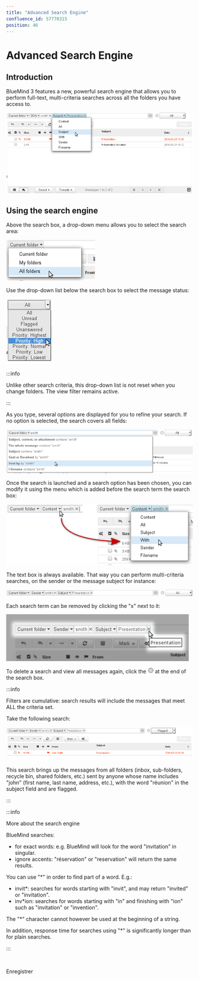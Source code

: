 ```yaml
---
title: "Advanced Search Engine"
confluence_id: 57770315
position: 46
---
```

# Advanced Search Engine


## Introduction

BlueMind 3 features a new, powerful search engine that allows you to perform full-text, multi-criteria searches across all the folders you have access to.


![](../../attachments/57770315/57770332.png)

## Using the search engine

Above the search box, a drop-down menu allows you to select the search area:

![](../../attachments/57770315/57770330.png)

Use the drop-down list below the search box to select the message status:

![](../../attachments/57770315/57770328.png)


:::info

Unlike other search criteria, this drop-down list is not reset when you change folders. The view filter remains active.

:::

As you type, several options are displayed for you to refine your search. If no option is selected, the search covers all fields:

![](../../attachments/57770315/57770326.png)

Once the search is launched and a search option has been chosen, you can modify it using the menu which is added before the search term the search box:

![](../../attachments/57770315/57770324.png)

The text box is always available. That way you can perform multi-criteria searches, on the sender or the message subject for instance:

![](../../attachments/57770315/57770322.png)

Each search term can be removed by clicking the "x" next to it:

![](../../attachments/57770315/57770318.png)

To delete a search and view all messages again, click the ![](../../attachments/57770315/57770317.png) at the end of the search box.


:::info

Filters are cumulative: search results will include the messages that meet ALL the criteria set.

Take the following search:

![](../../attachments/57770315/57770320.png)

This search brings up the messages from all folders (inbox, sub-folders, recycle bin, shared folders, etc.) sent by anyone whose name includes "john" (first name, last name, address, etc.), with the word "réunion" in the subject field and are flagged.

:::


:::info

More about the search engine

BlueMind searches:

- for exact words: e.g. BlueMind will look for the word "invitation" in singular.
- ignore accents: "réservation" or "reservation" will return the same results.


You can use "*" in order to find part of a word. E.g.:

- invit*: searches for words starting with "invit", and may return "invited" or "invitation".
- inv*ion: searches for words starting with "in" and finishing with "ion" such as "invitation" or "invention".


The "*" character cannot however be used at the beginning of a string.

In addition, response time for searches using "*" is significantly longer than for plain searches.

:::


 

Enregistrer

